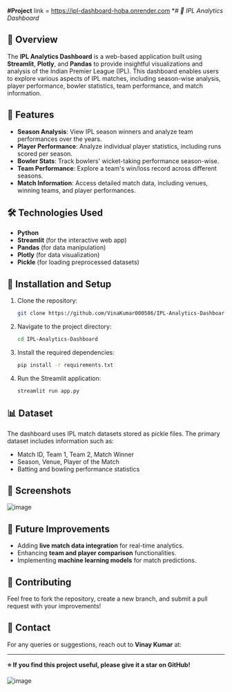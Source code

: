 **#Project**
link = https://ipl-dashboard-hoba.onrender.com
**# 🏏 IPL Analytics Dashboard*

## 📌 Overview
The **IPL Analytics Dashboard** is a web-based application built using **Streamlit**, **Plotly**, and **Pandas** to provide insightful visualizations and analysis of the Indian Premier League (IPL). This dashboard enables users to explore various aspects of IPL matches, including season-wise analysis, player performance, bowler statistics, team performance, and match information.

## 🚀 Features
- **Season Analysis**: View IPL season winners and analyze team performances over the years.
- **Player Performance**: Analyze individual player statistics, including runs scored per season.
- **Bowler Stats**: Track bowlers' wicket-taking performance season-wise.
- **Team Performance**: Explore a team's win/loss record across different seasons.
- **Match Information**: Access detailed match data, including venues, winning teams, and player performances.

## 🛠️ Technologies Used
- **Python**
- **Streamlit** (for the interactive web app)
- **Pandas** (for data manipulation)
- **Plotly** (for data visualization)
- **Pickle** (for loading preprocessed datasets)

## 📂 Installation and Setup
1. Clone the repository:
   ```bash
   git clone https://github.com/VinaKumar000586/IPL-Analytics-Dashboard.git
   ```
2. Navigate to the project directory:
   ```bash
   cd IPL-Analytics-Dashboard
   ```
3. Install the required dependencies:
   ```bash
   pip install -r requirements.txt
   ```
4. Run the Streamlit application:
   ```bash
   streamlit run app.py
   ```

## 📊 Dataset
The dashboard uses IPL match datasets stored as pickle files. The primary dataset includes information such as:
- Match ID, Team 1, Team 2, Match Winner
- Season, Venue, Player of the Match
- Batting and bowling performance statistics

## 📸 Screenshots
![image](https://github.com/user-attachments/assets/e62a437b-bb8f-4dcd-ac84-06a77c3fa29d)


## 📌 Future Improvements
- Adding **live match data integration** for real-time analytics.
- Enhancing **team and player comparison** functionalities.
- Implementing **machine learning models** for match predictions.

## 🤝 Contributing
Feel free to fork the repository, create a new branch, and submit a pull request with your improvements!

## 📧 Contact
For any queries or suggestions, reach out to **Vinay Kumar** at:

---
**⭐ If you find this project useful, please give it a star on GitHub!**


![image](https://github.com/user-attachments/assets/502ff32b-fcff-43b0-8b41-ea6322592f37)


